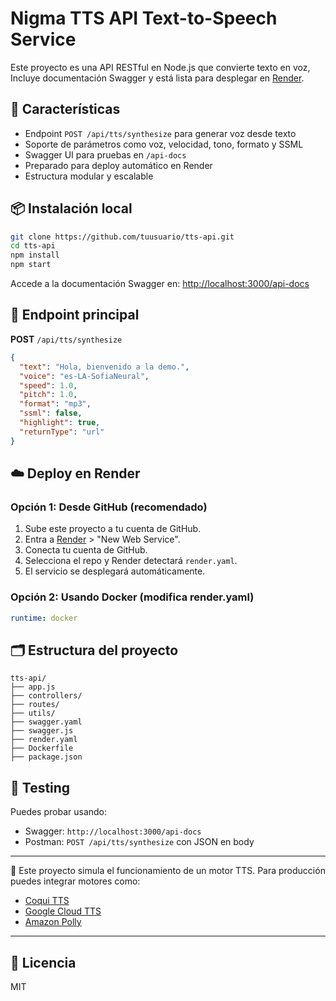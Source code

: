 
# Nigma TTS API Text-to-Speech Service

Este proyecto es una API RESTful en Node.js que convierte texto en voz, Incluye documentación Swagger y está lista para desplegar en [Render](https://render.com).

## 🚀 Características

- Endpoint `POST /api/tts/synthesize` para generar voz desde texto
- Soporte de parámetros como voz, velocidad, tono, formato y SSML
- Swagger UI para pruebas en `/api-docs`
- Preparado para deploy automático en Render
- Estructura modular y escalable

## 📦 Instalación local

```bash
git clone https://github.com/tuusuario/tts-api.git
cd tts-api
npm install
npm start
```

Accede a la documentación Swagger en: [http://localhost:3000/api-docs](http://localhost:3000/api-docs)

## 🔄 Endpoint principal

**POST** `/api/tts/synthesize`

```json
{
  "text": "Hola, bienvenido a la demo.",
  "voice": "es-LA-SofiaNeural",
  "speed": 1.0,
  "pitch": 1.0,
  "format": "mp3",
  "ssml": false,
  "highlight": true,
  "returnType": "url"
}
```

## ☁️ Deploy en Render

### Opción 1: Desde GitHub (recomendado)

1. Sube este proyecto a tu cuenta de GitHub.
2. Entra a [Render](https://render.com) > "New Web Service".
3. Conecta tu cuenta de GitHub.
4. Selecciona el repo y Render detectará `render.yaml`.
5. El servicio se desplegará automáticamente.

### Opción 2: Usando Docker (modifica render.yaml)

```yaml
runtime: docker
```

## 🗂️ Estructura del proyecto

```
tts-api/
├── app.js
├── controllers/
├── routes/
├── utils/
├── swagger.yaml
├── swagger.js
├── render.yaml
├── Dockerfile
├── package.json
```

## 🧪 Testing

Puedes probar usando:

- Swagger: `http://localhost:3000/api-docs`
- Postman: `POST /api/tts/synthesize` con JSON en body

---

🔧 Este proyecto simula el funcionamiento de un motor TTS. Para producción puedes integrar motores como:
- [Coqui TTS](https://github.com/coqui-ai/TTS)
- [Google Cloud TTS](https://cloud.google.com/text-to-speech)
- [Amazon Polly](https://aws.amazon.com/polly/)

---

## 📄 Licencia

MIT
